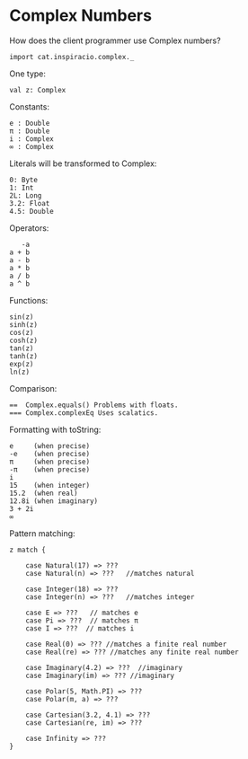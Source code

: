 # Complex Numbers

How does the client programmer use Complex numbers?

    import cat.inspiracio.complex._

One type:

    val z: Complex
    
Constants:

    e : Double
    π : Double
    i : Complex
    ∞ : Complex

Literals will be transformed to Complex:

    0: Byte
    1: Int
    2L: Long
    3.2: Float
    4.5: Double
    
Operators:
    
       -a
    a + b
    a - b
    a * b
    a / b
    a ^ b

Functions:

    sin(z)
    sinh(z)
    cos(z)
    cosh(z)
    tan(z)
    tanh(z)
    exp(z)
    ln(z)

Comparison:

    ==  Complex.equals() Problems with floats.
    === Complex.complexEq Uses scalatics.

Formatting with toString:

    e     (when precise)
    -e    (when precise)
    π     (when precise)
    -π    (when precise)
    i
    15    (when integer)
    15.2  (when real)
    12.8i (when imaginary)
    3 + 2i
    ∞

Pattern matching:

    z match {

        case Natural(17) => ???
        case Natural(n) => ???   //matches natural

        case Integer(18) => ???
        case Integer(n) => ???   //matches integer
        
        case E => ???   // matches e
        case Pi => ???  // matches π
        case I => ???  // matches i
        
        case Real(0) => ??? //matches a finite real number
        case Real(re) => ??? //matches any finite real number

        case Imaginary(4.2) => ???  //imaginary
        case Imaginary(im) => ??? //imaginary
        
        case Polar(5, Math.PI) => ???
        case Polar(m, a) => ???
        
        case Cartesian(3.2, 4.1) => ???
        case Cartesian(re, im) => ???
        
        case Infinity => ??? 
    }
